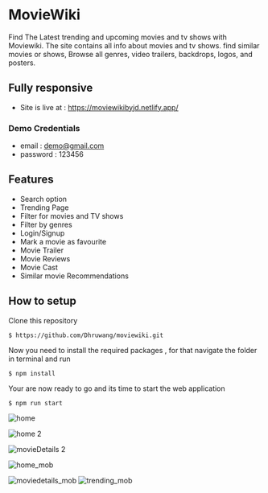 # MovieWiki

Find The Latest trending and upcoming movies and tv shows with Moviewiki. The site contains all info about movies and tv shows. find similar movies or shows, Browse all genres, video trailers, backdrops, logos, and posters.

## Fully responsive 
* Site is live at : https://moviewikibyjd.netlify.app/
### Demo Credentials
* email : demo@gmail.com
* password : 123456


## Features

* Search option
* Trending Page
* Filter for movies and TV shows
* Filter by genres
* Login/Signup
* Mark a movie as favourite
* Movie Trailer 
* Movie Reviews 
* Movie Cast
* Similar movie Recommendations

## How to setup

Clone this repository

```
$ https://github.com/Dhruwang/moviewiki.git
```
Now you need to install the required packages ,
for that navigate the folder in terminal and run 
```
$ npm install
```
Your are now ready to go and its time to start the web application
```
$ npm run start
```
![home](https://user-images.githubusercontent.com/67850763/210183168-50c71a10-8622-4c3d-978e-1f2ca9ab04cd.png)

![home 2](https://user-images.githubusercontent.com/67850763/210183161-0536ebc6-809e-40b7-a838-09596377d419.png) 

![movieDetails 2](https://user-images.githubusercontent.com/67850763/210183174-69703c2d-f169-4b41-9cbb-8cd9a574c711.png)

![home_mob](https://user-images.githubusercontent.com/67850763/210183173-a60efc01-fab0-44c7-8907-d918de205bb2.png)

![moviedetails_mob](https://user-images.githubusercontent.com/67850763/210183177-9b59d85c-bfc8-4c71-9060-50e49da9870a.png)
![trending_mob](https://user-images.githubusercontent.com/67850763/210183178-acbc4d3a-f1a2-4325-9254-c064556eea2d.png)
